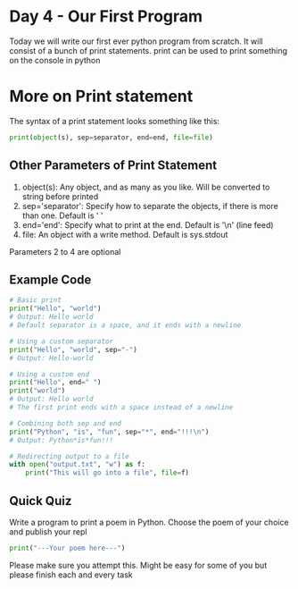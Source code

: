 # Day 4 - Our First Program

Today we will write our first ever python program from scratch. It will consist of a bunch of print statements.
print can be used to print something on the console in python

# More on Print statement
The syntax of a print statement looks something like this:

```python
print(object(s), sep=separator, end=end, file=file)
```

## Other Parameters of Print Statement 
1. object(s): Any object, and as many as you like. Will be converted to string before printed
2. sep='separator': Specify how to separate the objects, if there is more than one. Default is ' '
3. end='end': Specify what to print at the end. Default is '\n' (line feed)
4. file: An object with a write method. Default is sys.stdout

Parameters 2 to 4 are optional

## Example Code

```python
# Basic print
print("Hello", "world")  
# Output: Hello world
# Default separator is a space, and it ends with a newline

# Using a custom separator
print("Hello", "world", sep="-")  
# Output: Hello-world

# Using a custom end
print("Hello", end=" ")
print("world")  
# Output: Hello world
# The first print ends with a space instead of a newline

# Combining both sep and end
print("Python", "is", "fun", sep="*", end="!!!\n")
# Output: Python*is*fun!!!

# Redirecting output to a file
with open("output.txt", "w") as f:
    print("This will go into a file", file=f)
```

## Quick Quiz

Write a program to print a poem in Python. Choose the poem of your choice and publish your repl


```python
print("---Your poem here---")

```

Please make sure you attempt this. Might be easy for some of you but please finish each and every task